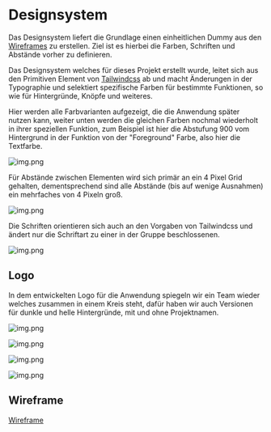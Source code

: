 # Designsystem

Das Designsystem liefert die Grundlage einen einheitlichen Dummy aus den [Wireframes](../Milestone%203/Wireframes.md) zu erstellen. Ziel ist es hierbei die Farben, Schriften und Abstände vorher zu definieren.

Das Designsystem welches für dieses Projekt erstellt wurde, leitet sich aus den Primitiven Element von [Tailwindcss](https://tailwindcss.com/) ab und macht Änderungen in der Typographie und selektiert spezifische Farben für bestimmte Funktionen, so wie für Hintergründe, Knöpfe und weiteres.

Hier werden alle Farbvarianten aufgezeigt, die die Anwendung später nutzen kann, weiter unten werden die gleichen Farben nochmal wiederholt in ihrer speziellen Funktion, zum Beispiel ist hier die Abstufung 900 vom Hintergrund in der Funktion von der "Foreground" Farbe, also hier die Textfarbe.

![img.png](Designsystem/Colors.svg)

Für Abstände zwischen Elementen wird sich primär an ein 4 Pixel Grid gehalten, dementsprechend sind alle Abstände (bis auf wenige Ausnahmen) ein mehrfaches von 4 Pixeln groß.

![img.png](Designsystem/SpacingScale.svg)

Die Schriften orientieren sich auch an den Vorgaben von Tailwindcss und ändert nur die Schriftart zu einer in der Gruppe beschlossenen.

![img.png](Designsystem/Typography.svg)

## Logo

In dem entwickelten Logo für die Anwendung spiegeln wir ein Team wieder welches zusammen in einem Kreis steht, dafür haben wir auch Versionen für dunkle und helle Hintergründe, mit und ohne Projektnamen.

![img.png](Designsystem/Logo_Bildmarke.svg)

![img.png](Designsystem/Logo_Wort-Bild-Marke.svg)

![img.png](Designsystem/Logo_Bildmarke_sw.svg)

![img.png](Designsystem/Logo_Wort-Bild-Marke_sw.svg)

## Wireframe

[Wireframe](https://www.figma.com/design/q6cW6M65LaT5wvVdATfilA/Project-Design?node-id=0-1&node-type=canvas&t=3DcIUAZBZxL5wYP5-0)